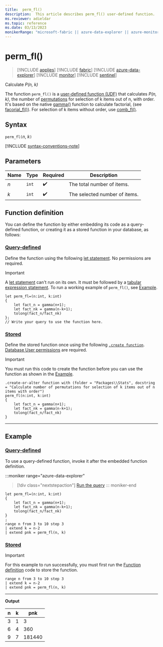 ```yaml
---
title:  perm_fl()
description:  This article describes perm_fl() user-defined function.
ms.reviewer: adieldar
ms.topic: reference
ms.date: 03/13/2023
monikerRange: "microsoft-fabric || azure-data-explorer || azure-monitor || microsoft-sentinel"
---
```

# perm_fl()

>[!INCLUDE [applies](../includes/applies-to-version/applies.md)] [!INCLUDE [fabric](../includes/applies-to-version/fabric.md)] [!INCLUDE [azure-data-explorer](../includes/applies-to-version/azure-data-explorer.md)] [!INCLUDE [monitor](../includes/applies-to-version/monitor.md)] [!INCLUDE [sentinel](../includes/applies-to-version/sentinel.md)]

Calculate *P(n, k)*

The function `perm_fl()` is a [user-defined function (UDF)](../query/functions/user-defined-functions.md) that calculates *P(n, k)*, the number of [permutations](https://en.wikipedia.org/wiki/Permutation) for selection of k items out of n, with order. It's based on the native [gamma()](../query/gamma-function.md) function to calculate factorial, (see [facorial_fl()](factorial-fl.md)). For selection of k items without order, use [comb_fl()](comb-fl.md).

## Syntax

`perm_fl(`*n*, *k*`)`

[!INCLUDE [syntax-conventions-note](../includes/syntax-conventions-note.md)]

## Parameters

|Name|Type|Required|Description|
|--|--|--|--|
|*n*| `int` | :heavy_check_mark:|The total number of items.|
|*k*| `int` | :heavy_check_mark:|The selected number of items.|

## Function definition

You can define the function by either embedding its code as a query-defined function, or creating it as a stored function in your database, as follows:

### [Query-defined](#tab/query-defined)

Define the function using the following [let statement](../query/let-statement.md). No permissions are required.

> [!IMPORTANT]
> A [let statement](../query/let-statement.md) can't run on its own. It must be followed by a [tabular expression statement](../query/tabular-expression-statements.md). To run a working example of `perm_fl()`, see [Example](#example).

```kusto
let perm_fl=(n:int, k:int)
{
    let fact_n = gamma(n+1);
    let fact_nk = gamma(n-k+1);
    tolong(fact_n/fact_nk)
};
// Write your query to use the function here.
```

### [Stored](#tab/stored)

Define the stored function once using the following [`.create function`](../management/create-function.md). [Database User permissions](../access-control/role-based-access-control.md) are required.

> [!IMPORTANT]
> You must run this code to create the function before you can use the function as shown in the [Example](#example).

```kusto
.create-or-alter function with (folder = "Packages\\Stats", docstring = "Calculate number of permutations for selection of k items out of n items with order")
perm_fl(n:int, k:int)
{
    let fact_n = gamma(n+1);
    let fact_nk = gamma(n-k+1);
    tolong(fact_n/fact_nk)
}
```

---

## Example

### [Query-defined](#tab/query-defined)

To use a query-defined function, invoke it after the embedded function definition.

:::moniker range="azure-data-explorer"
> [!div class="nextstepaction"]
> <a href="https://dataexplorer.azure.com/clusters/help/databases/Samples?query=H4sIAAAAAAAAA12OQQrCMBBF9znFXyZo0dqdpWcpQSdBkkxCnUVBvbupFgvO5sO8x8yPJCg0pdHFQfP5xrJHWMKoh0KdWAVnLzIyBnibktW8a03/B8NGm/DjkmNmr7/KYTWNeqleTZY9geGmnNBVE+0Rd6GCTj1BsxBfsVzl5rQtyufRWlhz7WreODahQsIAAAA=" target="_blank">Run the query</a>
::: moniker-end

```kusto
let perm_fl=(n:int, k:int)
{
    let fact_n = gamma(n+1);
    let fact_nk = gamma(n-k+1);
    tolong(fact_n/fact_nk)
}
;
range n from 3 to 10 step 3
| extend k = n-2
| extend pnk = perm_fl(n, k)
```

### [Stored](#tab/stored)

> [!IMPORTANT]
> For this example to run successfully, you must first run the [Function definition](#function-definition) code to store the function.

```kusto
range n from 3 to 10 step 3
| extend k = n-2
| extend pnk = perm_fl(n, k)
```

---

**Output**

| n | k | pnk    |
|---|---|--------|
| 3 | 1 | 3      |
| 6 | 4 | 360    |
| 9 | 7 | 181440 |
